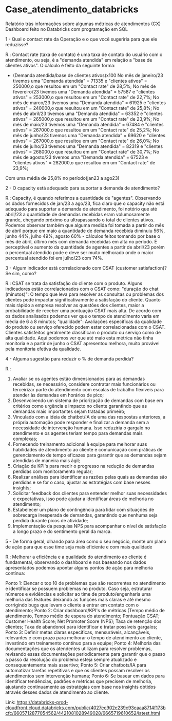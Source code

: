 # Case_atendimento_databricks
Relatório trás informações sobre algumas métricas de atendimentos (CX)
Dashboard feito no Databricks com programação em SQL


1 - Qual o contact rate da Operação e o que você sugeriria para que ele reduzisse?

R.: Contact rate (taxa de contato) é uma taxa de contato do usuário com o atendimento, ou seja, é a "demanda atendida" em relação a "base de clientes ativos". 
O cálculo é feito da seguinte forma:
- (Demanda atendida/base de clientes ativos)x100
No mês de janeiro/23 tivemos uma "Demanda atendida" = 71335 e "clientes ativos" = 250000,o que resultou em um "Contact rate" de 28,5%;
No mês de fevereiro/23 tivemos uma "Demanda atendida" = 57587 e "clientes ativos" = 253000,o que resultou em um "Contact rate" de 22,7%;
No mês de marco/23 tivemos uma "Demanda atendida" = 61925 e "clientes ativos" = 240000,o que resultou em um "Contact rate" de 25,8%;
No mês de abril/23 tivemos uma "Demanda atendida" = 63352 e "clientes ativos" = 265000,o que resultou em um "Contact rate" de 23,9%;
No mês de maio/23 tivemos uma "Demanda atendida" = 67484 e "clientes ativos" = 267000,o que resultou em um "Contact rate" de 25,2%;
No mês de junho/23 tivemos uma "Demanda atendida" = 69620 e "clientes ativos" = 267000,o que resultou em um "Contact rate" de 26,0%;
No mês de julho/23 tivemos uma "Demanda atendida" = 82319 e "clientes ativos" = 268000,o que resultou em um "Contact rate" de 30,7%;
No mês de agosto/23 tivemos uma "Demanda atendida" = 67523 e "clientes ativos" = 282000,o que resultou em um "Contact rate" de 23,9%;

Com uma média de 25,8% no período(jan23 a ago23)

2 - O capacity está adequado para suportar a demanda de atendimento?

R.: Capacity, é quando referimos a quantidade de "agentes".
Observando os dados fornecidos de jan/23 a ago/23, fica claro que o capacity não está adequado para suportar a demanda de atendimento, foi notório que até abril/23 a quantidade de demandas recebidas eram volumosamente grande, chegando próximo ou ultrapassando o total de clientes ativos.
Podemos observar também que alguma medida foi tomada a partir do mês de abril porque em maio a quantidade de demanda recebida diminuiu 56%, junho 44%, julho 49%, agosto 60% - cálculos feitos tomando por base o mês de abril, último mês com demanda recebidas em alta no período.
É perceptível o aumento da quantidade de agentes a partir de abril/23 porém o percentual atendido pode e deve ser muito melhorado onde o maior percentual atendido foi em julho/23 com 74%.

3 - Algum indicador está correlacionado com CSAT (customer satisfaction)? Se sim, como?

R.: CSAT se trata da satisfação do cliente com o produto.
Alguns indicadores estão correlacionados com o CSAT como:
 "duração do chat (minutos)": O tempo que leva para resolver as consultas ou problemas dos clientes pode impactar significativamente a satisfação    do cliente. Quanto mais rápido a empresa resolver as questões dos clientes, maior a probabilidade de receber uma pontuação CSAT mais alta. De acordo com os dados analisados podemos ver que o tempo de atendimento varia em média de 6 a 8 minutos;
"qualidade": Avaliações específicas da qualidade do produto ou serviço oferecido podem estar correlacionadas com o CSAT. Clientes satisfeitos geralmente classificam o produto ou serviço como de alta qualidade. Aqui podemos ver que até maio esta métrica não tinha monitoria e a partir de junho o CSAT apresentou melhora, muito provável pela monitoria efetiva da qualidade.

4 - Alguma sugestão para reduzir o % de demanda perdida?

R.:
1) Avaliar se os agentes estão dimensionados para as demandas recebidas, se necessário, considere contratar mais funcionários ou terceirizar parte do atendimento com escalas de trabalho flexíveis para atender às demandas em horários de pico;
2) Desenvolvendo um sistema de priorização de demandas com base em critérios como urgência e impacto no cliente garantindo que as demandas mais importantes sejam tratadas primeiro;
3) Vinculado com a ideia de chatbot/IA de uma das respostas anteriores, a própria automação pode responder e finalizar a demanda sem a necessidade de intervenção humana. Isso reduziria o gargalo no atendimento e os agentes teriam tempo para demandas mais complexas;
4) Fornecendo treinamento adicional à equipe para melhorar suas habilidades de atendimento ao cliente e comunicação com práticas de gerenciamento de tempo eficazes para garantir que as demandas sejam atendidas de maneira mais ágil;
5) Criação de KPI's para medir o progresso na redução de demandas perdidas com monitoramento regular;
6) Realizar análises para identificar as razões pelas quais as demandas são perdidas e se for o caso, ajustar as estratégias com base nesses insights;
7) Solicitar feedback dos clientes para entender melhor suas necessidades e expectativas, isso pode ajudar a identificar áreas de melhoria no atendimento;
8) Estabelecer um plano de contingência para lidar com situações de sobrecarga inesperada de demandas, garantindo que nenhuma seja perdida durante picos de atividade;
9) Implementação da pesquisa NPS para acompanhar o nível de satisfação a longo prazo e do sentimento geral da marca.

5 - De forma geral, olhando para área como o seu negócio, monte um plano de ação para que esse time seja mais eficiente e com mais qualidade

R.:
Melhorar a eficiência e a qualidade do atendimento ao cliente é fundamental, observando o dashboard e nos baseando nos dados apresentados podemos apontar alguns pontos de ação para melhoria contínua:

Ponto 1: Elencar o top 10 de problemas que são recorrentes no atendimento e identificar se possuem problemas no produto. Caso seja, estruturar        números e evidências e solicitar ao time de produto/engenharia uma melhoria das features deixando as funções mais claras e até mesmo corrigindo bugs que levam o cliente a entrar em contato com o atendimento;
Ponto 2: Criar dashboard/KPI's de métricas (Tempo médio de atendimento, Tempo médio de espera do atendimento; Pontuação CSAT; Customer Health Score; Net Promoter Score (NPS); Taxa de retenção dos clientes; Taxa de abandono) para identificar e tratar possíveis gargalos;
Ponto 3: Definir metas claras específicas, mensuráveis, alcançáveis, relevantes e com prazo para melhorar o tempo de atendimento ao cliente, investindo em treinamento contínuo para a equipe;
Ponto 4: Melhoria das documentações que os atendentes utilizam para resolver problemas, revisando essas documentações periodicamente para garantir que o passo a passo da resolução do problema esteja sempre atualizado e consequentemente mais assertivo;
Ponto 5: Criar chatbots/IA para automatizar tarefas repetitivas e que os clientes possam resolver os atendimentos sem intervenção humana;
Ponto 6: Se basear em dados para identificar tendências, padrões e métricas que precisem de melhoria, ajustando continuamente as estratégias com base nos insights obtidos através desses dados de atendimento ao cliente.

Link: https://databricks-prod-cloudfront.cloud.databricks.com/public/4027ec902e239c93eaaa8714f173bcfc/6605712877054562/4421081028949028/6665719610652/latest.html
